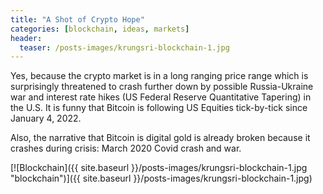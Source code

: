 ```yaml
---
title: "A Shot of Crypto Hope"
categories: [blockchain, ideas, markets]
header:
  teaser: /posts-images/krungsri-blockchain-1.jpg
---
```


Yes, because the crypto market is in a long ranging price range which is surprisingly threatened to crash further down by possible Russia-Ukraine war and 
interest rate hikes (US Federal Reserve Quantitative Tapering) in the U.S. It is funny that Bitcoin is following US Equities tick-by-tick since January 4, 2022.

Also, the narrative that Bitcoin is digital gold is already broken because it crashes during crisis: March 2020 Covid crash and war. 

[![Blockchain]({{ site.baseurl }}/posts-images/krungsri-blockchain-1.jpg "blockchain")]({{ site.baseurl }}/posts-images/krungsri-blockchain-1.jpg)
